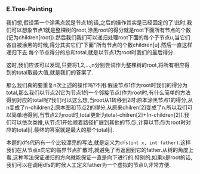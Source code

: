 ### E.Tree-Painting

我们想,假设第一个涂黑点就是节点1的话,之后的操作其实是已经固定的了!此时,我们可以想象节点1就是整棵树的root,涂黑root的得分就是root下面所有节点的个数(记为children[root]).然后我们我们可以递归处理root下面的每个子节点u,当它们各自被涂黑的时候,得分其实它们"下面"所有节点的个数children[u].然后一直这样递归下去.每个节点得分的总和total,就是以节点1为root时我们的最后得分.

这时,我们应该可以发现,只要将1,2,...,n分别尝试作为整棵树的root,将所有相应得到的total取最大值,就是我们的答案了.

那么我们真的要重复n次上述的操作吗?不用.假设节点1作为root时我们的得分为total,那么我们以节点2(它为节点1的一个邻接节点)作为root时,有什么简单的方法得到对应的total呢?我们可以这么想,当root从1转移到2时:原本涂黑节点1的得分,从n变成了n-children[2](砍掉了通往节点2的分支);原本图和节点2的得分,从原来chilren[2]变成了n.所以我们可以简单地得到,当节点2为root时,total更新为total-chilren[2]+(n-children[2]).我们可以依次类推,从节点1开始顺着路径扩展到其他的节点i,计算以节点i为root时对应的total[i].最终的答案就是最大的那个total[i].

本题的dfs代码有一个比较漂亮的写法,就是定义为```dfs(int x, int father)```.这样我们在从节点x向它的临界节点扩散时,就避免了再返回到它的father.从树的角度上看,这种写法保证递归的方向就能保证一直是向下进行的.特别的,如果x是root的话,我们可以在调用dfs的时候人工定义father为一个虚拟的节点0,非常方便.
